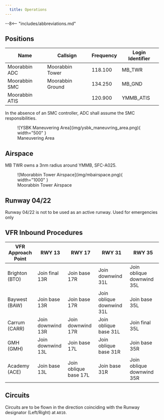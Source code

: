```yaml
---
  title: Operations
---
```


--8<-- "includes/abbreviations.md"

## Positions

| Name               | Callsign       | Frequency        | Login Identifier                         |
| ------------------ | -------------- | ---------------- | ---------------------------------------- |
| Moorabbin ADC  | Moorabbin Tower  | 118.100         | MB_TWR                        |
| Moorabbin SMC   | Moorabbin Ground   | 134.250          | MB_GND                       |
| Moorabbin ATIS        |                | 120.900          | YMMB_ATIS                               |

 
In the absence of an SMC controller, ADC shall assume the SMC responsibilities.
<figure markdown>
![YSBK Maneuvering Area](img/ysbk_maneuvring_area.png){ width="500" }
  <figcaption>Maneuvering Area</figcaption>
</figure>

## Airspace
MB TWR owns a 3nm radius around YMMB, SFC-A025.

<figure markdown>
![Moorabbin Tower Airspace](img/mbairspace.png){ width="1000" }
  <figcaption>Moorabbin Tower Airspace</figcaption>
</figure>

## Runway 04/22
Runway 04/22 is not to be used as an active runway. Used for emergencies only

## VFR Inbound Procedures

| VFR Approach Point | RWY 13  | RWY 17 | RWY 31  | RWY 35 |
| ----------------| --------- | ---------- | --------- | ---------- |
| Brighton (BTO) | Join final 13R | Join base 17R | Join downwind 31L | Join oblique downwind 35L |
| Baywest (BAW)  | Join base 13R | Join base 17R | Join oblique downwind 31L | Join base 35L |
| Carrum (CARR) | Join downwind 13R | Join downwind 17R | Join oblique base 31L | Join final 35L |
| GMH (GMH)  | Join downwind 13L | Join base 17L | Join oblique base 31R | Join base 35R |
| Academy (ACE)  | Join base 13L | Join oblique base 17L | Join base 31R | Join oblique downwind 35R |

## Circuits
Circuits are to be flown in the direction coinciding with the Runway designator (Left/Right) at `A010`.